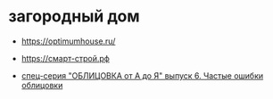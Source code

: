 # загородный дом

 * https://optimumhouse.ru/
 * https://смарт-строй.рф

 * [спец-серия "ОБЛИЦОВКА от А до Я" выпуск 6. Частые ошибки облицовки](https://www.youtube.com/watch?v=3rofBeXn-Eo&list=PLoqCg5xwPPaLSOna7FHTtiGoishT_IU0d&index=7)